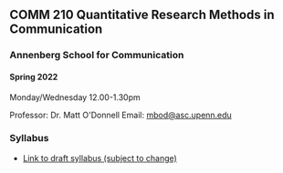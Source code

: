 ## COMM 210 Quantitative Research Methods in Communication


### Annenberg School for Communication

#### Spring 2022


Monday/Wednesday 12.00-1.30pm


Professor: Dr. Matt O'Donnell Email: mbod@asc.upenn.edu




### Syllabus

* [Link to draft syllabus (subject to change)](syllabus.md)
